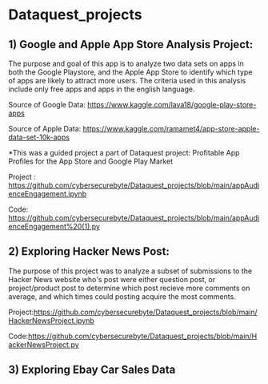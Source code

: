 # Dataquest_projects

## 1) Google and Apple App Store Analysis Project:


The purpose and goal of this app is to analyze two data sets on apps in both the Google Playstore, and the Apple App Store to identify which type of apps are likely to attract more users. The criteria used in this analysis include only free apps and apps in the english language.

Source of Google Data: https://www.kaggle.com/lava18/google-play-store-apps

Source of Apple Data: https://www.kaggle.com/ramamet4/app-store-apple-data-set-10k-apps


*This was a guided project a part of Dataquest project: Profitable App Profiles for the App Store and Google Play Market

Project : https://github.com/cybersecurebyte/Dataquest_projects/blob/main/appAudienceEngagement.ipynb

Code: https://github.com/cybersecurebyte/Dataquest_projects/blob/main/appAudienceEngagement%20(1).py

## 2) Exploring Hacker News Post:

The purpose of this project was to analyze a subset of submissions to the Hacker News website who's post were either question post, or project/product post to determine which post recieve more comments on average, and which times could posting acquire the most comments.

Project:https://github.com/cybersecurebyte/Dataquest_projects/blob/main/HackerNewsProject.ipynb

Code:https://github.com/cybersecurebyte/Dataquest_projects/blob/main/HackerNewsProject.py


## 3) Exploring Ebay Car Sales Data
